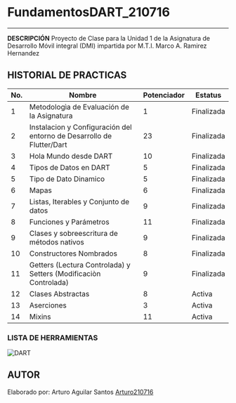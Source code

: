 # FundamentosDART_210716
----
**DESCRIPCIÓN**
Proyecto de Clase para la Unidad 1 de la Asignatura de Desarrollo Móvil integral (DMI) impartida por M.T.I. Marco A. Ramirez Hernandez

## HISTORIAL DE PRACTICAS
|No.|Nombre|Potenciador|Estatus|
|--|--|--|--|
|1|Metodologìa de Evaluación de la Asignatura|1|Finalizada|
|2|Instalacion y Configuración del entorno de Desarrollo de Flutter/Dart|23|Finalizada|
|3|Hola Mundo desde DART|10|Finalizada|
|4|Tipos de Datos en DART|5|Finalizada|
|5|Tipo de Dato Dinamico|5|Finalizada|
|6|Mapas|6|Finalizada|
|7|Listas, Iterables y Conjunto de datos|9|Finalizada|
|8|Funciones y Parámetros|11|Finalizada|
|9|Clases y sobreescritura de métodos nativos|9|Finalizada|
|10|Constructores Nombrados|8|Finalizada|
|11|Getters (Lectura Controlada) y Setters (Modificaciòn Controlada)|9|Finalizada|
|12|Clases Abstractas|8|Activa|
|13|Aserciones|3|Activa|
|14|Mixins|11|Activa|


### LISTA DE HERRAMIENTAS
![DART](https://img.shields.io/badge/Dart-0175C2?style-for-the-badge&logo=dart&logoColor=white)

## AUTOR
Elaborado por: Arturo Aguilar Santos [Arturo210716](https://github.com/Arturo210716)